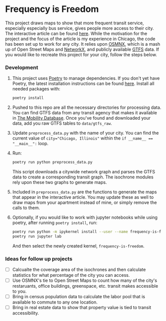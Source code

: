# Frequency is Freedom

This project draws maps to show that more frequent transit service, especially especially bus service, gives people more access to their city. The interactive article can be found [here](https://ideo-frequency-is-freedom-app-q4autp.streamlitapp.com/). While the motivation for the project and the focus of the article is my experience in Chicago, the code has been set up to work for any city. It relies upon [OSMNX](https://geoffboeing.com/2016/11/osmnx-python-street-networks/), which is a mash up of Open Street Maps and [NetworkX](https://networkx.org/), and publicly available [GTFS](https://database.mobilitydata.org/) data. If you would like to recreate this project for your city, follow the steps below.


### Development

1. This project uses [Poetry](https://python-poetry.org/) to manage dependencies. If you don't yet have Poetry, the latest installation instructions can be found [here](https://python-poetry.org/docs/master/#installation). Install all needed packages with:
   ```bash
   poetry install
   ```

1. Pushed to this repo are all the necessary directories for processing data. You can find GTFS data from any transit agency that makes it available in [The Mobility Database](https://database.mobilitydata.org/). Once you've found and downloaded your data, add you raw GTFS tables to `data/gtfs_raw`. 

1. Update `preprocess_data.py` with the name of your city. You can find the current value of `city="Chicago, Illinois"` within the `if __name__ == "__main__":` loop.

1. Run:
   ```bash
   poetry run python preprocess_data.py
   ```  
   This script downloads a citywide network graph and parses the GTFS data to create a corresponding transit graph. The isochrone modules rely upon these two graphs to generate maps.

1. Included in `preprocess_data.py` are the functions to generate the maps that appear in the interactive article. You may update these as well to draw maps from your apartment instead of mine, or simply remove the calls to them.

1. Optionally, if you would like to work with jupyter notebooks while using poetry, after running `poetry install`, run:
   ```bash
   poetry run python -m ipykernel install --user --name frequency-is-freedom
   poetry run jupyter lab
   ```
   And then select the newly created kernel, `frequency-is-freedom`.

### Ideas for follow up projects
- [ ] Calcualte the coverage area of the isochrones and then calculate statistics for what percentage of the city you can access.
- [ ] Use OSMNX's tie to Open Street Maps to count how many of the city's restaruants, office buildings, greenspace, etc. transit makes accessible to you.
- [ ] Bring in census population data to calculate the labor pool that is available to commute to any one location.
- [ ] Bring in real estate data to show that property value is tied to transit accessibility.